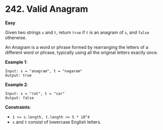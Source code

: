 # 242. Valid Anagram
**Easy**

Given two strings `s` and `t`, return `true` if `t` is an anagram of `s`, and `false` otherwise.

An Anagram is a word or phrase formed by rearranging the letters of a different word or phrase, typically using all the original letters exactly once.

**Example 1**:
```
Input: s = "anagram", t = "nagaram"
Output: true
```

**Example 2**:
```
Input: s = "rat", t = "car"
Output: false
``` 

**Constraints**:

* `1 <= s.length, t.length <= 5 * 10^4`
* `s` and `t` consist of lowercase English letters.
